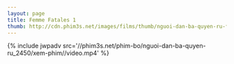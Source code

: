 ```yaml
---
layout: page
title: Femme Fatales 1
thumb: http://cdn.phim3s.net/images/films/thumb/nguoi-dan-ba-quyen-ru-femme-fatales-1-2011.jpg
---
```

{% include jwpadv src='//phim3s.net/phim-bo/nguoi-dan-ba-quyen-ru_2450/xem-phim//video.mp4' %}